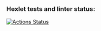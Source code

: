### Hexlet tests and linter status:
[![Actions Status](https://github.com/ArturAkhmetovSochi/java-project-61/actions/workflows/hexlet-check.yml/badge.svg)](https://github.com/ArturAkhmetovSochi/java-project-61/actions)